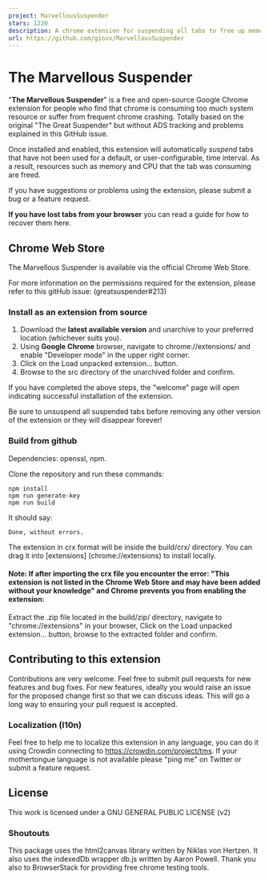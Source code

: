 ```yaml
---
project: MarvellousSuspender
stars: 1220
description: A chrome extension for suspending all tabs to free up memory, based on the original TGS 7.1.6, without tracking. Find more information about that on https://gioxx.org/tms
url: https://github.com/gioxx/MarvellousSuspender
---
```


The Marvellous Suspender
========================

"**The Marvellous Suspender**" is a free and open-source Google Chrome extension for people who find that chrome is consuming too much system resource or suffer from frequent chrome crashing. Totally based on the original "The Great Suspender" but without ADS tracking and problems explained in this GitHub issue.

Once installed and enabled, this extension will automatically _suspend_ tabs that have not been used for a default, or user-configurable, time interval. As a result, resources such as memory and CPU that the tab was consuming are freed.

If you have suggestions or problems using the extension, please submit a bug or a feature request.

**If you have lost tabs from your browser** you can read a guide for how to recover them here.

Chrome Web Store
----------------

The Marvellous Suspender is available via the official Chrome Web Store.

For more information on the permissions required for the extension, please refer to this gitHub issue: (greatsuspender#213)

### Install as an extension from source

1.  Download the **latest available version** and unarchive to your preferred location (whichever suits you).
2.  Using **Google Chrome** browser, navigate to chrome://extensions/ and enable "Developer mode" in the upper right corner.
3.  Click on the Load unpacked extension... button.
4.  Browse to the src directory of the unarchived folder and confirm.

If you have completed the above steps, the "welcome" page will open indicating successful installation of the extension.

Be sure to unsuspend all suspended tabs before removing any other version of the extension or they will disappear forever!

### Build from github

Dependencies: openssl, npm.

Clone the repository and run these commands:

```
npm install
npm run generate-key
npm run build
```

It should say:

```
Done, without errors.
```

The extension in crx format will be inside the build/crx/ directory. You can drag it into \[extensions\] (chrome://extensions) to install locally.

#### Note: If after importing the crx file you encounter the error: "This extension is not listed in the Chrome Web Store and may have been added without your knowledge" and Chrome prevents you from enabling the extension:

Extract the .zip file located in the build/zip/ directory, navigate to "chrome://extensions" in your browser, Click on the Load unpacked extension... button, browse to the extracted folder and confirm.

Contributing to this extension
------------------------------

Contributions are very welcome. Feel free to submit pull requests for new features and bug fixes. For new features, ideally you would raise an issue for the proposed change first so that we can discuss ideas. This will go a long way to ensuring your pull request is accepted.

### Localization (l10n)

Feel free to help me to localize this extension in any language, you can do it using Crowdin connecting to https://crowdin.com/project/tms. If your mothertongue language is not available please "ping me" on Twitter or submit a feature request.

License
-------

This work is licensed under a GNU GENERAL PUBLIC LICENSE (v2)

### Shoutouts

This package uses the html2canvas library written by Niklas von Hertzen. It also uses the indexedDb wrapper db.js written by Aaron Powell. Thank you also to BrowserStack for providing free chrome testing tools.
